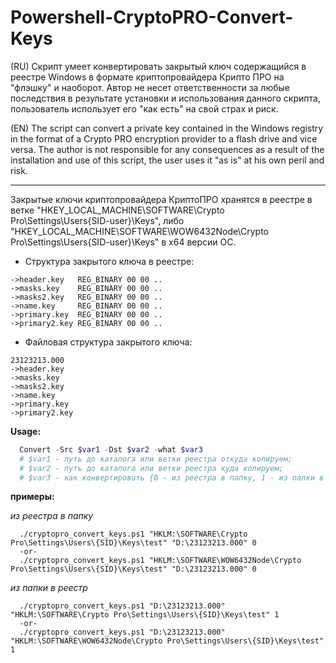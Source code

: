 # Powershell-CryptoPRO-Convert-Keys
(RU) Скрипт умеет конвертировать закрытый ключ содержащийся в реестре Windows в формате криптопровайдера Крипто ПРО  на "флэшку" и наоборот. Автор не несет ответственности за любые последствия в результате установки и использования данного скрипта, пользователь использует его "как есть" на свой страх и риск.

(EN) The script can convert a private key contained in the Windows registry in the format of a Crypto PRO encryption provider to a flash drive and vice versa. The author is not responsible for any consequences as a result of the installation and use of this script, the user uses it "as is" at his own peril and risk.

----

Закрытые ключи криптопровайдера КриптоПРО хранятся в реестре в ветке "HKEY_LOCAL_MACHINE\SOFTWARE\Crypto Pro\Settings\Users\{SID-user}\Keys", либо
"HKEY_LOCAL_MACHINE\SOFTWARE\WOW6432Node\Crypto Pro\Settings\Users\{SID-user}\Keys" в x64 версии ОС. 
* Структура закрытого ключа в реестре:
```
->header.key   REG_BINARY 00 00 ..
->masks.key    REG_BINARY 00 00 ..
->masks2.key   REG_BINARY 00 00 ..
->name.key     REG_BINARY 00 00 ..
->primary.key  REG_BINARY 00 00 ..
->primary2.key REG_BINARY 00 00 ..
```
* Файловая структура закрытого ключа:
```
23123213.000
->header.key
->masks.key
->masks2.key
->name.key
->primary.key
->primary2.key
```

**Usage:** 
```powershell
  Convert -Src $var1 -Dst $var2 -what $var3
  # $var1 - путь до каталога или ветки реестра откуда копируем;
  # $var2 - путь до каталога или ветки реестра куда копируем;
  # $var3 - как конвертировать {0 - из реестра в папку, 1 - из папки в реестр}.
```

**примеры:**
  
  *из реестра в папку*
```
  ./cryptopro_convert_keys.ps1 "HKLM:\SOFTWARE\Crypto Pro\Settings\Users\{SID}\Keys\test" "D:\23123213.000" 0
  -or-
  ./cryptopro_convert_keys.ps1 "HKLM:\SOFTWARE\WOW6432Node\Crypto Pro\Settings\Users\{SID}\Keys\test" "D:\23123213.000" 0
```
  *из папки в реестр*
```
  ./cryptopro_convert_keys.ps1 "D:\23123213.000" "HKLM:\SOFTWARE\Crypto Pro\Settings\Users\{SID}\Keys\test" 1
  -or-
  ./cryptopro_convert_keys.ps1 "D:\23123213.000" "HKLM:\SOFTWARE\WOW6432Node\Crypto Pro\Settings\Users\{SID}\Keys\test" 1
```

